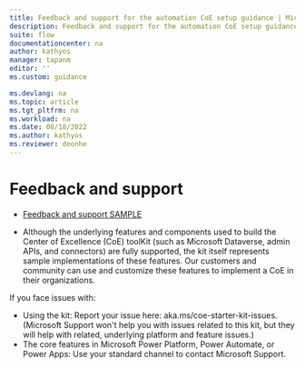 ```yaml
---
title: Feedback and support for the automation CoE setup guidance | Microsoft Docs
description: Feedback and support for the automation CoE setup guidance.
suite: flow
documentationcenter: na
author: kathyos
manager: tapanm
editor: ''
ms.custom: guidance

ms.devlang: na
ms.topic: article
ms.tgt_pltfrm: na
ms.workload: na
ms.date: 08/18/2022
ms.author: kathyos
ms.reviewer: deonhe
---
```


# Feedback and support

<!--todo: this draft text. Get sign-off from PM for this page. -->

- [Feedback and support SAMPLE](/power-platform/guidance/coe/feedback-support)

- Although the underlying features and components used to build the Center of Excellence (CoE) toolKit (such as Microsoft Dataverse, admin APIs, and connectors) are fully supported, the kit itself represents sample implementations of these features. Our customers and community can use and customize these features to implement a CoE in their organizations.

If you face issues with:

- Using the kit: Report your issue here: aka.ms/coe-starter-kit-issues. (Microsoft Support won't help you with issues related to this kit, but they will help with related, underlying platform and feature issues.)
- The core features in Microsoft Power Platform, Power Automate, or Power Apps: Use your standard channel to contact Microsoft Support.